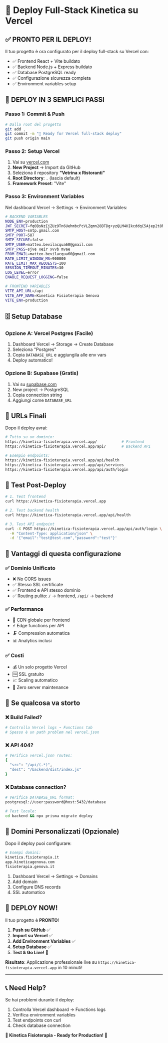 # 🚀 Deploy Full-Stack Kinetica su Vercel

## ✅ **PRONTO PER IL DEPLOY!**

Il tuo progetto è ora configurato per il deploy full-stack su Vercel con:
- ✅ Frontend React + Vite buildato
- ✅ Backend Node.js + Express buildato  
- ✅ Database PostgreSQL ready
- ✅ Configurazione sicurezza completa
- ✅ Environment variables setup

## 🎯 **DEPLOY IN 3 SEMPLICI PASSI**

### **Passo 1: Commit & Push**
```bash
# Dalla root del progetto
git add .
git commit -m "🚀 Ready for Vercel full-stack deploy"
git push origin main
```

### **Passo 2: Setup Vercel**
1. Vai su [vercel.com](https://vercel.com)
2. **New Project** → Import da GitHub
3. Seleziona il repository **"Vetrina x Ristoranti"**
4. **Root Directory**: `.` (lascia default)
5. **Framework Preset**: "Vite"

### **Passo 3: Environment Variables**
Nel dashboard Vercel → Settings → Environment Variables:

```bash
# BACKEND VARIABLES
NODE_ENV=production
JWT_SECRET=fq0BsNzIjZUz9Tn6UehmbcPcVLZqmn28BTDg+yzQLM4HIkcddqC5Ajep2t8h5SzakD4dnXjZ/Tu/SBivC9oNWA==
SMTP_HOST=smtp.gmail.com
SMTP_PORT=587
SMTP_SECURE=false
SMTP_USER=matteo.bevilacqua60@gmail.com
SMTP_PASS=sjve xeir xvvb mvae
FROM_EMAIL=matteo.bevilacqua60@gmail.com
RATE_LIMIT_WINDOW_MS=900000
RATE_LIMIT_MAX_REQUESTS=100
SESSION_TIMEOUT_MINUTES=30
LOG_LEVEL=error
ENABLE_REQUEST_LOGGING=false

# FRONTEND VARIABLES  
VITE_API_URL=/api
VITE_APP_NAME=Kinetica Fisioterapia Genova
VITE_ENV=production
```

## 🗄️ **Setup Database**

### **Opzione A: Vercel Postgres (Facile)**
1. Dashboard Vercel → Storage → Create Database
2. Seleziona "Postgres"
3. Copia `DATABASE_URL` e aggiungila alle env vars
4. Deploy automatico!

### **Opzione B: Supabase (Gratis)**
1. Vai su [supabase.com](https://supabase.com)
2. New project → PostgreSQL
3. Copia connection string
4. Aggiungi come `DATABASE_URL`

## 📡 **URLs Finali**

Dopo il deploy avrai:
```bash
# Tutto su un dominio:
https://kinetica-fisioterapia.vercel.app/           # Frontend
https://kinetica-fisioterapia.vercel.app/api/       # Backend API

# Esempio endpoints:
https://kinetica-fisioterapia.vercel.app/api/health
https://kinetica-fisioterapia.vercel.app/api/services
https://kinetica-fisioterapia.vercel.app/api/auth/login
```

## 🧪 **Test Post-Deploy**

```bash
# 1. Test frontend
curl https://kinetica-fisioterapia.vercel.app

# 2. Test backend health
curl https://kinetica-fisioterapia.vercel.app/api/health

# 3. Test API endpoint
curl -X POST https://kinetica-fisioterapia.vercel.app/api/auth/login \
  -H "Content-Type: application/json" \
  -d '{"email":"test@test.com","password":"test"}'
```

## 🎨 **Vantaggi di questa configurazione**

### ✅ **Dominio Unificato**
- ❌ No CORS issues
- ✅ Stesso SSL certificate
- ✅ Frontend e API stesso dominio
- ✅ Routing pulito: `/` → frontend, `/api/` → backend

### ✅ **Performance**
- 🚀 CDN globale per frontend
- ⚡ Edge functions per API
- 🗜️ Compression automatica
- 📊 Analytics inclusi

### ✅ **Costi**
- 💰 Un solo progetto Vercel
- 🆓 SSL gratuito
- 📈 Scaling automatico
- 🔧 Zero server maintenance

## 🔧 **Se qualcosa va storto**

### ❌ **Build Failed?**
```bash
# Controlla Vercel logs → Functions tab
# Spesso è un path problem nel vercel.json
```

### ❌ **API 404?**
```bash
# Verifica vercel.json routes:
{
  "src": "/api/(.*)",
  "dest": "/backend/dist/index.js"
}
```

### ❌ **Database connection?**
```bash
# Verifica DATABASE_URL format:
postgresql://user:password@host:5432/database

# Test locale:
cd backend && npx prisma migrate deploy
```

## 🎯 **Domini Personalizzati (Opzionale)**

Dopo il deploy puoi configurare:
```bash
# Esempi domini:
kinetica.fisioterapia.it
app.kineticagenova.com
fisioterapia.genova.it
```

1. Dashboard Vercel → Settings → Domains
2. Add domain
3. Configure DNS records
4. SSL automatico

## 🚀 **DEPLOY NOW!**

Il tuo progetto è **PRONTO**! 

1. **Push su GitHub** ✅
2. **Import su Vercel** ✅  
3. **Add Environment Variables** ✅
4. **Setup Database** ✅
5. **Test & Go Live!** 🎉

**Risultato**: Applicazione professionale live su `https://kinetica-fisioterapia.vercel.app` in 10 minuti!

---

## 📞 **Need Help?**

Se hai problemi durante il deploy:
1. Controlla Vercel dashboard → Functions logs
2. Verifica environment variables
3. Test endpoints con curl
4. Check database connection

**🏥 Kinetica Fisioterapia - Ready for Production! 🚀**
